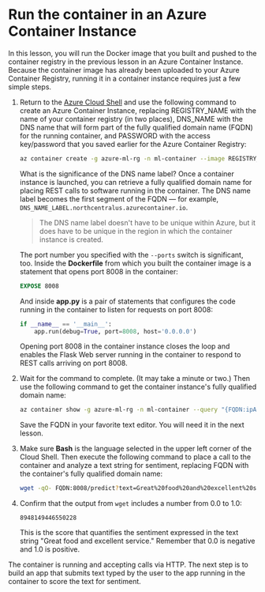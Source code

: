 # Run the container in an Azure Container Instance

In this lesson, you will run the Docker image that you built and pushed to the container registry in the previous lesson in an Azure Container Instance. Because the container image has already been uploaded to your Azure Container Registry, running it in a container instance requires just a few simple steps.

1. Return to the [Azure Cloud Shell](https://shell.azure.com) and use the following command to create an Azure Container Instance, replacing REGISTRY_NAME with the name of your container registry (in two places), DNS_NAME with the DNS name that will form part of the fully qualified domain name (FQDN) for the running container, and PASSWORD with the access key/password that you saved earlier for the Azure Container Registry:

	```bash
	az container create -g azure-ml-rg -n ml-container --image REGISTRY_NAME.azurecr.io/text-analytics-server --dns-name-label DNS_NAME --ports 8008 --ip-address public --registry-username REGISTRY_NAME --registry-password PASSWORD
	``` 

	What is the significance of the DNS name label? Once a container instance is launched, you can retrieve a fully qualified domain name for placing REST calls to software running in the container. The DNS name label becomes the first segment of the FQDN — for example, ```DNS_NAME_LABEL.northcentralus.azurecontainer.io```.

	> The DNS name label doesn't have to be unique within Azure, but it does have to be unique in the region in which the container instance is created.

	The port number you specified with the `--ports` switch is significant, too. Inside the **Dockerfile** from which you built the container image is a statement that opens port 8008 in the container:

	```dockerfile
	EXPOSE 8008
	```

	And inside **app.py** is a pair of statements that configures the code running in the container to listen for requests on port 8008:

	```python
	if __name__ == '__main__':
	    app.run(debug=True, port=8008, host='0.0.0.0')
	```
	Opening port 8008 in the container instance closes the loop and enables the Flask Web server running in the container to respond to REST calls arriving on port 8008.

1. Wait for the command to complete. (It may take a minute or two.) Then use the following command to get the container instance's fully qualified domain name:

	```bash
	az container show -g azure-ml-rg -n ml-container --query "{FQDN:ipAddress.fqdn,ProvisioningState:provisioningState}" --out table
	```

	Save the FQDN in your favorite text editor. You will need it in the next lesson.

1. Make sure **Bash** is the language selected in the upper left corner of the Cloud Shell. Then execute the following command to place a call to the container and analyze a text string for sentiment, replacing FQDN with the container's fully qualified domain name:

	```bash
	wget -qO- FQDN:8008/predict?text=Great%20food%20and%20excellent%20service
	```

1. Confirm that the output from `wget` includes a number from 0.0 to 1.0:

	```
	8948149446550228
	```

	This is the score that quantifies the sentiment expressed in the text string "Great food and excellent service." Remember that 0.0 is negative and 1.0 is positive.

The container is running and accepting calls via HTTP. The next step is to build an app that submits text typed by the user to the app running in the container to score the text for sentiment.